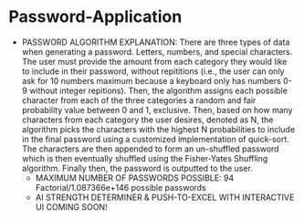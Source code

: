 # Password-Application
- PASSWORD ALGORITHM EXPLANATION: There are three types of data when generating a password. Letters, numbers, and special characters. The user must provide the amount from each category they would like to include in their password, without repititions (i.e., the user can only ask for 10 numbers maximum because a keyboard only has numbers 0-9 without integer repitions). Then, the algorithm assigns each possible character from each of the three categories a random and fair probability value between 0 and 1, exclusive. Then, based on how many characters from each category the user desires, denoted as N, the algorithm picks the characters with the highest N probabilities to include in the final password using a customized implementation of quick-sort. The characters are then appended to form an un-shuffled password which is then eventually shuffled using the Fisher-Yates Shuffling algorithm. Finally then, the password is outputted to the user.
  - MAXIMUM NUMBER OF PASSWORDS POSSIBLE: 94 Factorial/1.087366e+146 possible passwords
  - AI STRENGTH DETERMINER & PUSH-TO-EXCEL WITH INTERACTIVE UI COMING SOON!
